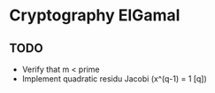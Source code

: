 # Cryptography ElGamal

## TODO

* Verify that m < prime
* Implement quadratic residu Jacobi (x^(q-1) = 1 [q])
